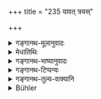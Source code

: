 +++
title = "235 यावत् त्रयस्"

+++

<details><summary>गङ्गानथ-मूलानुवादः</summary>

So long as these three live, he should not do anything else; he should always bender service unto them, rejoicing in what is pleasing and beneficial to them.—(235)
</details>

<details><summary>मेधातिथिः</summary>

उक्तार्थो ऽयं श्लोकः । **नान्यं** समाचरेद् दृष्टम् अदृष्टं वा तदनुज्ञानम् अन्तरेणेत्य् उक्तम् । **तेष्व् एव नित्यं शुश्रूषां कुर्यात्** । **प्रियहिते रतः** । प्रियं च हितं च तत् । यत् प्रीतिकरं तत् **प्रियं** यत् पालनं तद् **धितम्** ॥ २.२३५ ॥
</details>

<details><summary>गङ्गानथ-भाष्यानुवादः</summary>

What is meant by this verse has already been explained.

‘*He should not do anything else*.’—Any other act leading to visible or invisible results,—without their permission, as has already been stated above (under 229).

‘*He should always render service unto them, rejoicing in what is pleasing and beneficial to them*.’—What causes them pleasure is ‘pleasing,’ and what sustains them is ‘beneficial.’—(235)
</details>

<details><summary>गङ्गानथ-टिप्पन्यः</summary>

This also is quoted along with verses 233 and 234, in *Parāśaramādhava* (Ācāra, p. 336);—and in *Smṛticandrikā* (Saṃskāra, p. 95).
</details>

<details><summary>गङ्गानथ-तुल्य-वाक्यानि</summary>

*Viṣṇu* (31.3.5.6).—‘One should always attend upon these;—he should do
what is agreeable and beneficial to them;—he should do nothing without their permission.’
</details>

<details><summary>Bühler</summary>

235	As long as those three live, so long let him not (independently) perform any other (meritorious acts); let him always serve them, rejoicing (to do what is) agreeable and beneficial (to them).
</details>
